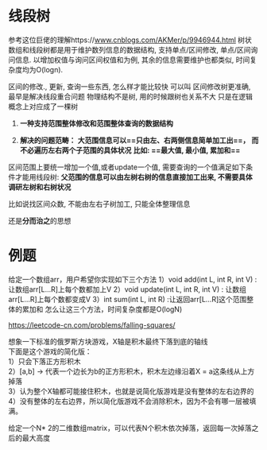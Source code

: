 # 线段树

参考这位巨佬的理解https://www.cnblogs.com/AKMer/p/9946944.html
树状数组和线段树都是用于维护数列信息的数据结构, 支持单点/区间修改, 单点/区间询问信息.
以增加权值与询问区间权值和为例, 其余的信息需要维护也都类似, 时间复杂度均为O(logn).

区间的修改., 更新, 查询一些东西, 怎么样才能比较快
可以叫 区间修改树更准确, 最早是解决线段重合问题
物理结构不是树, 用的时候跟树也关系不大
只是在逻辑概念上对应成了一棵树



1. **一种支持范围整体修改和范围整体查询的数据结构**

2. **解决的问题范畴：**
   **大范围信息可以==只由左、右两侧信息简单加工出==，**
   **而不必遍历左右两个子范围的具体状况**
   **比如: ==最大值, 最小值, 累加和==**

区间范围上要统一增加一个值,或者update一个值,
需要查询的一个值满足如下条件才能用线段树:
**父范围的信息可以由左树右树的信息直接加工出来, 不需要具体调研左树和右树状况**



比如说找区间众数, 不能由左右子树加工, 只能全体整理信息



还是**分而治之**的思想



# 例题



给定一个数组arr，用户希望你实现如下三个方法
1）void add(int L, int R, int V) :  让数组arr[L…R]上每个数都加上V
2）void update(int L, int R, int V) :  让数组arr[L…R]上每个数都变成V
3）int sum(int L, int R) :让返回arr[L…R]这个范围整体的累加和
怎么让这三个方法，时间复杂度都是O(logN)





https://leetcode-cn.com/problems/falling-squares/

想象一下标准的俄罗斯方块游戏，X轴是积木最终下落到底的轴线  
下面是这个游戏的简化版：  
1）只会下落正方形积木  
2）[a,b] -> 代表一个边长为b的正方形积木，积木左边缘沿着X = a这条线从上方掉落  
3）认为整个X轴都可能接住积木，也就是说简化版游戏是没有整体的左右边界的  
4）没有整体的左右边界，所以简化版游戏不会消除积木，因为不会有哪一层被填满。  

给定一个N* 2的二维数组matrix，可以代表N个积木依次掉落，返回每一次掉落之后的最大高度

